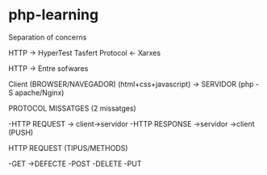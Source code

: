 # php-learning

Separation of concerns

HTTP -> HyperTest Tasfert Protocol <- Xarxes

HTTP -> Entre sofwares

Client (BROWSER/NAVEGADOR) (html+css+javascript) -> SERVIDOR (php -S apache/Nginx)

PROTOCOL MISSATGES (2 missatges)

-HTTP REQUEST -> client->servidor 
-HTTP RESPONSE ->servidor ->client (PUSH)

HTTP REQUEST (TIPUS/METHODS)

-GET ->DEFECTE 
-POST
-DELETE
-PUT


